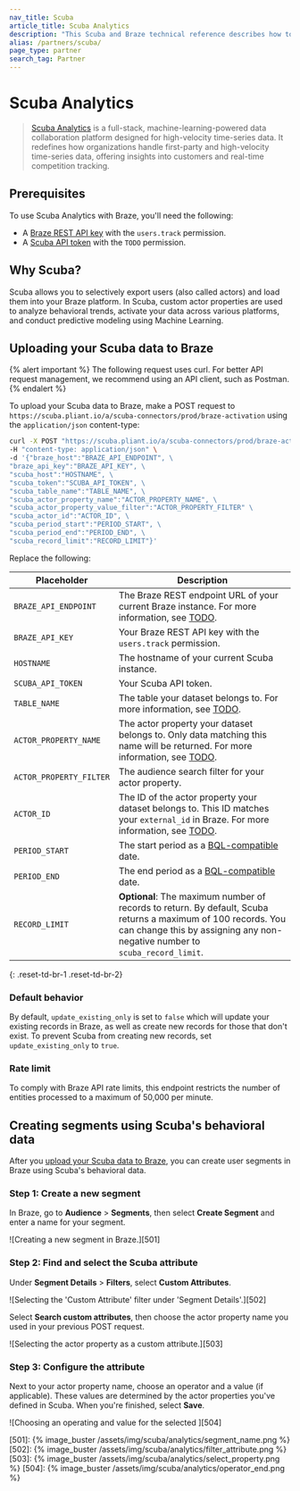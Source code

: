 ```yaml
---
nav_title: Scuba
article_title: Scuba Analytics
description: "This Scuba and Braze technical reference describes how to activate Scuba's real-time data insight using Braze Segments."
alias: /partners/scuba/
page_type: partner
search_tag: Partner
---
```


# Scuba Analytics

>[Scuba Analytics][1] is a full-stack, machine-learning-powered data collaboration platform designed for high-velocity time-series data. It redefines how organizations handle first-party and high-velocity time-series data, offering insights into customers and real-time competition tracking.

## Prerequisites

To use Scuba Analytics with Braze, you'll need the following:

- A [Braze REST API key]() with the `users.track` permission.
- A [Scuba API token]() with the `TODO` permission.

## Why Scuba?

Scuba allows you to selectively export users (also called actors) and load them into your Braze platform. In Scuba, custom actor properties are used to analyze behavioral trends, activate your data across various platforms, and conduct predictive modeling using Machine Learning.

## Uploading your Scuba data to Braze

{% alert important %}
The following request uses curl. For better API request management, we recommend using an API client, such as Postman.
{% endalert %}

To upload your Scuba data to Braze, make a POST request to `https://scuba.pliant.io/a/scuba-connectors/prod/braze-activation` using the `application/json` content-type:

```bash
curl -X POST "https://scuba.pliant.io/a/scuba-connectors/prod/braze-activation" \
-H "content-type: application/json" \
-d '{"braze_host":"BRAZE_API_ENDPOINT", \
"braze_api_key":"BRAZE_API_KEY", \
"scuba_host":"HOSTNAME", \
"scuba_token":"SCUBA_API_TOKEN", \
"scuba_table_name":"TABLE_NAME", \
"scuba_actor_property_name":"ACTOR_PROPERTY_NAME", \
"scuba_actor_property_value_filter":"ACTOR_PROPERTY_FILTER" \
"scuba_actor_id":"ACTOR_ID", \
"scuba_period_start":"PERIOD_START", \
"scuba_period_end":"PERIOD_END", \
"scuba_record_limit":"RECORD_LIMIT"}'
```

Replace the following:

| Placeholder             | Description                                                                                                                                                                                  |
|-------------------------|----------------------------------------------------------------------------------------------------------------------------------------------------------------------------------------------|
| `BRAZE_API_ENDPOINT`    | The Braze REST endpoint URL of your current Braze instance. For more information, see [TODO]().                                                                                              |
| `BRAZE_API_KEY`         | Your Braze REST API key with the `users.track` permission.                                                                                                                                   |
| `HOSTNAME`              | The hostname of your current Scuba instance.                                                                                                                                                 |
| `SCUBA_API_TOKEN`       | Your Scuba API token.                                                                                                                                                                        |
| `TABLE_NAME`            | The table your dataset belongs to. For more information, see [TODO][3].                                                                                                                      |
| `ACTOR_PROPERTY_NAME`   | The actor property your dataset belongs to. Only data matching this name will be returned. For more information, see [TODO][4].                                                              |
| `ACTOR_PROPERTY_FILTER` | The audience search filter for your actor property.                                                                                                                                          |
| `ACTOR_ID`              | The ID of the actor property your dataset belongs to. This ID matches your `external_id` in Braze. For more information, see [TODO][5].                                                      |
| `PERIOD_START`          | The start period as a [BQL-compatible][6] date.                                                                                                                                              |
| `PERIOD_END`            | The end period as a [BQL-compatible][6] date.                                                                                                                                                |
| `RECORD_LIMIT`          | **Optional**: The maximum number of records to return. By default, Scuba returns a maximum of 100 records. You can change this by assigning any non-negative number to `scuba_record_limit`. |
{: .reset-td-br-1 .reset-td-br-2}

### Default behavior

By default, `update_existing_only` is set to `false` which will update your existing records in Braze, as well as create new records for those that don't exist. To prevent Scuba from creating new records, set `update_existing_only` to `true`.

### Rate limit

To comply with Braze API rate limits, this endpoint restricts the number of entities processed to a maximum of 50,000 per minute.

## Creating segments using Scuba's behavioral data

After you [upload your Scuba data to Braze](#uploading-your-scuba-data-to-braze), you can create user segments in Braze using Scuba's behavioral data.

### Step 1: Create a new segment

In Braze, go to **Audience** > **Segments**, then select **Create Segment** and enter a name for your segment.

![Creating a new segment in Braze.][501]

### Step 2: Find and select the Scuba attribute

Under **Segment Details** > **Filters**, select **Custom Attributes**.

![Selecting the 'Custom Attribute' filter under 'Segment Details'.][502]

Select **Search custom attributes**, then choose the actor property name you used in your previous POST request.

![Selecting the actor property as a custom attribute.][503]

### Step 3: Configure the attribute

Next to your actor property name, choose an operator and a value (if applicable). These values are determined by the actor properties you've defined in Scuba. When you're finished, select **Save**.

![Choosing an operating and value for the selected ][504]

[1]: https://scuba.io
[3]: https://docs.scuba.io/glossary/dataset-table
[4]: https://docs.scuba.io/glossary/actor-property
[5]: https://docs.scuba.io/glossary/actor
[6]: https://docs.scuba.io/guides/bql-syntax-and-usage
[501]: {% image_buster /assets/img/scuba/analytics/segment_name.png %}
[502]: {% image_buster /assets/img/scuba/analytics/filter_attribute.png %}
[503]: {% image_buster /assets/img/scuba/analytics/select_property.png %}
[504]: {% image_buster /assets/img/scuba/analytics/operator_end.png %}
